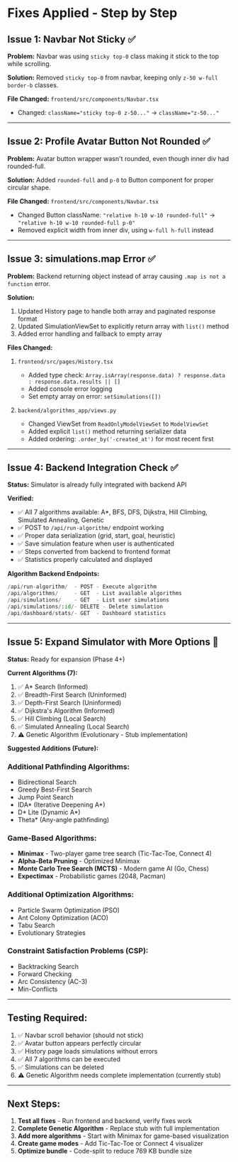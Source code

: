 # Fixes Applied - Step by Step

## Issue 1: Navbar Not Sticky ✅

**Problem:** Navbar was using `sticky top-0` class making it stick to the top while scrolling.

**Solution:** Removed `sticky top-0` from navbar, keeping only `z-50 w-full border-b` classes.

**File Changed:** `frontend/src/components/Navbar.tsx`

- Changed: `className="sticky top-0 z-50..."` → `className="z-50..."`

---

## Issue 2: Profile Avatar Button Not Rounded ✅

**Problem:** Avatar button wrapper wasn't rounded, even though inner div had rounded-full.

**Solution:** Added `rounded-full` and `p-0` to Button component for proper circular shape.

**File Changed:** `frontend/src/components/Navbar.tsx`

- Changed Button className: `"relative h-10 w-10 rounded-full"` → `"relative h-10 w-10 rounded-full p-0"`
- Removed explicit width from inner div, using `w-full h-full` instead

---

## Issue 3: simulations.map Error ✅

**Problem:** Backend returning object instead of array causing `.map is not a function` error.

**Solution:**

1. Updated History page to handle both array and paginated response format
2. Updated SimulationViewSet to explicitly return array with `list()` method
3. Added error handling and fallback to empty array

**Files Changed:**

1. `frontend/src/pages/History.tsx`

   - Added type check: `Array.isArray(response.data) ? response.data : response.data.results || []`
   - Added console error logging
   - Set empty array on error: `setSimulations([])`

2. `backend/algorithms_app/views.py`
   - Changed ViewSet from `ReadOnlyModelViewSet` to `ModelViewSet`
   - Added explicit `list()` method returning serializer data
   - Added ordering: `.order_by('-created_at')` for most recent first

---

## Issue 4: Backend Integration Check ✅

**Status:** Simulator is already fully integrated with backend API

**Verified:**

- ✅ All 7 algorithms available: A\*, BFS, DFS, Dijkstra, Hill Climbing, Simulated Annealing, Genetic
- ✅ POST to `/api/run-algorithm/` endpoint working
- ✅ Proper data serialization (grid, start, goal, heuristic)
- ✅ Save simulation feature when user is authenticated
- ✅ Steps converted from backend to frontend format
- ✅ Statistics properly calculated and displayed

**Algorithm Backend Endpoints:**

```python
/api/run-algorithm/  - POST - Execute algorithm
/api/algorithms/     - GET  - List available algorithms
/api/simulations/    - GET  - List user simulations
/api/simulations/:id/- DELETE - Delete simulation
/api/dashboard/stats/- GET  - Dashboard statistics
```

---

## Issue 5: Expand Simulator with More Options 🔄

**Status:** Ready for expansion (Phase 4+)

**Current Algorithms (7):**

1. ✅ A\* Search (Informed)
2. ✅ Breadth-First Search (Uninformed)
3. ✅ Depth-First Search (Uninformed)
4. ✅ Dijkstra's Algorithm (Informed)
5. ✅ Hill Climbing (Local Search)
6. ✅ Simulated Annealing (Local Search)
7. ⚠️ Genetic Algorithm (Evolutionary - Stub implementation)

**Suggested Additions (Future):**

### Additional Pathfinding Algorithms:

- Bidirectional Search
- Greedy Best-First Search
- Jump Point Search
- IDA* (Iterative Deepening A*)
- D* Lite (Dynamic A*)
- Theta\* (Any-angle pathfinding)

### Game-Based Algorithms:

- **Minimax** - Two-player game tree search (Tic-Tac-Toe, Connect 4)
- **Alpha-Beta Pruning** - Optimized Minimax
- **Monte Carlo Tree Search (MCTS)** - Modern game AI (Go, Chess)
- **Expectimax** - Probabilistic games (2048, Pacman)

### Additional Optimization Algorithms:

- Particle Swarm Optimization (PSO)
- Ant Colony Optimization (ACO)
- Tabu Search
- Evolutionary Strategies

### Constraint Satisfaction Problems (CSP):

- Backtracking Search
- Forward Checking
- Arc Consistency (AC-3)
- Min-Conflicts

---

## Testing Required:

1. ✅ Navbar scroll behavior (should not stick)
2. ✅ Avatar button appears perfectly circular
3. ✅ History page loads simulations without errors
4. ✅ All 7 algorithms can be executed
5. ✅ Simulations can be deleted
6. ⚠️ Genetic Algorithm needs complete implementation (currently stub)

---

## Next Steps:

1. **Test all fixes** - Run frontend and backend, verify fixes work
2. **Complete Genetic Algorithm** - Replace stub with full implementation
3. **Add more algorithms** - Start with Minimax for game-based visualization
4. **Create game modes** - Add Tic-Tac-Toe or Connect 4 visualizer
5. **Optimize bundle** - Code-split to reduce 769 KB bundle size
